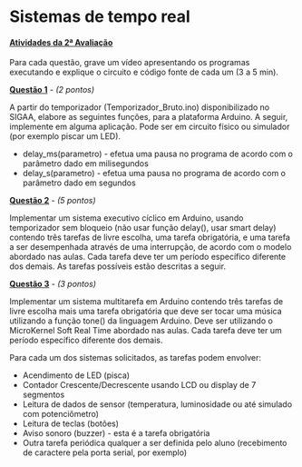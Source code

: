 # Sistemas de tempo real

#### <ins>Atividades da 2ª Avaliação</ins>

Para cada questão, grave um vídeo apresentando os programas executando e explique o circuito e código fonte de cada um (3 a 5 min).


**<ins>[Questão 1](./q1)</ins>** - *(2 pontos)*

A partir do temporizador (Temporizador_Bruto.ino) disponibilizado no SIGAA, elabore as seguintes funções, para a plataforma Arduino. A seguir, implemente em alguma aplicação. Pode ser em circuito físico ou simulador (por exemplo piscar um LED).

* delay_ms(parametro) - efetua uma pausa no programa de acordo com o parâmetro dado em milisegundos
* delay_s(parametro) - efetua uma pausa no programa de acordo com o parâmetro dado em segundos


**<ins>[Questão 2](./q2)</ins>** - *(5 pontos)*

Implementar um sistema executivo cíclico em Arduino, usando temporizador sem bloqueio (não usar função delay(), usar smart delay) contendo três tarefas de livre escolha, uma tarefa obrigatória, e uma tarefa a ser desempenhada através de uma interrupção, de acordo com o modelo abordado nas aulas. Cada tarefa deve ter um período específico diferente dos demais. As tarefas possíveis estão descritas a seguir.


**<ins>[Questão 3](./q3/)</ins>** - *(3 pontos)*

Implementar um sistema multitarefa em Arduino contendo três tarefas de livre escolha mais uma tarefa obrigatória que deve ser tocar uma música utilizando a função tone() da linguagem Arduino. Deve ser utilizando o MicroKernel Soft Real Time abordado nas aulas. Cada tarefa deve ter um período específico diferente dos demais.

Para cada um dos sistemas solicitados, as tarefas podem envolver:
- Acendimento de LED (pisca)
- Contador Crescente/Decrescente usando LCD ou display de 7 segmentos
- Leitura de dados de sensor (temperatura, luminosidade ou até simulado com potenciômetro)
- Leitura de teclas (botões)
- Aviso sonoro (buzzer) - esta é a tarefa obrigatória
- Outra tarefa periódica qualquer a ser definida pelo aluno (recebimento de caractere pela porta serial, por exemplo)